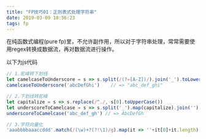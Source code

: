 ```yaml
---
title: "FP技巧01：正则表式处理字符串"
date: 2019-03-09 18:56:23
tags: fp
---
```


在纯函数式编程(pure fp)里，不允许副作用，所以对于字符串处理，常常需要使用regex转换成数据流，再对数据流进行操作。

以下为js代码

```js
// 1.驼峰转下划线
let camelcaseToUnderscore = s => s.split(/(?=[A-Z])/).join('_').toLowerCase()
camelcaseToUnderscore('abcDefGhi')    // => "abc_def_ghi"

// 2.下划线转驼峰
let capitalize = s => s.replace(/^./, s[0].toUpperCase())
let underscoreToCamelcase = s => s.split('_').map(capitalize).join('')
underscoreToCamelcase('abc_def_gh') // => AbcDefGh

// 3.字符向量化
'aaabbbbaaaccddd'.match(/(\w)+?(?!\1)/g).map(it => ''+it[0]+it.length).join(‘’) //"a3b4a3c2d3"

```